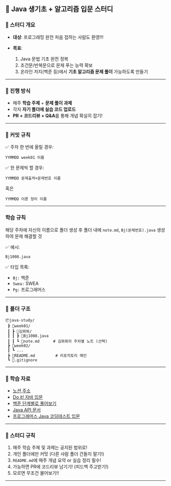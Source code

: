 ## 🐣 Java 생기초 + 알고리즘 입문 스터디

### 📌 스터디 개요

- **대상**: 프로그래밍 완전 처음 접하는 사람도 환영!!!
- **목표**:

  1. Java 문법 기초 완전 정복
  2. 조건문/반복문으로 문제 푸는 능력 확보
  3. 온라인 저지(백준 등)에서 **기초 알고리즘 문제 풀이** 가능하도록 만들기

---

### 📅 진행 방식

- 매주 **학습 주제** + **문제 풀이 과제**
- 각자 **자기 폴더에 실습 코드 업로드**
- **PR + 코드리뷰 + Q\&A**를 통해 개념 확실히 잡기!

---

### 🧾 커밋 규칙

✅ 주차 한 번에 올릴 경우:

```
YYMMDD week01 이름
```

✅ 한 문제씩 할 경우:

```
YYMMDD 문제출처+문제번호 이름
```

혹은

```
YYMMDD 이론 정리 이름
```

---

### 학습 규칙

해당 주차에 자신의 이름으로 폴더 생성 후 폴더 내에 `note.md`, `Bj(문제번호).java` 생성하여 문제 해결할 것

✅ 예시:

```
Bj1008.java
```

✅ 타입 목록:

- `Bj:` 백준
- `Swea:` SWEA
- `Pg:` 프로그래머스

---

### 📁 폴더 구조

```
📦java-study/
 ┣ 📁week01/
 ┃ ┣ 📁김뫄뫄/
 ┃ ┃ ┣ 📄Bj1008.java
 ┃ ┃ ┗ 📄note.md      # 김뫄뫄의 주차별 노트 (선택)
 ┣ 📁week02/
 ┃ ┗ ...
 ┣ 📄README.md         # 리포지토리 메인
 ┗ 📄.gitignore
```

---

### 🧠 학습 자료

- [노션 주소](https://www.notion.so/23adba87319580da96dfc8ffbb5c4ebd)
- [Do it! 자바 입문](https://book.naver.com/bookdb/book_detail.nhn?bid=123456)
- [백준 단계별로 풀어보기](https://www.acmicpc.net/step)
- [Java API 문서](https://docs.oracle.com/javase/8/docs/api/)
- [프로그래머스 Java 코딩테스트 입문](https://school.programmers.co.kr/learn/challenges/browse?difficulty=1&languages=Java)

---

### 💪 스터디 규칙

1. 매주 학습 주제 및 과제는 공지된 범위로!
2. 개인 폴더에만 커밋 (다른 사람 폴더 건들지 말기!)
3. `README.md`에 매주 개념 요약 or 실습 정리 필수!
4. 가능하면 PR에 코드리뷰 남기기! (피드백 주고받기!)
5. 모르면 무조건 물어보기!!

---
